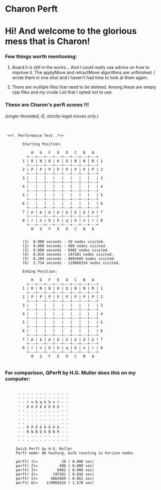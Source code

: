 # Charon Perft
# Hi! And welcome to the glorious mess that is Charon!

### Few things worth mentioning:

<p>
 <ol>
  <li>
   <p>
Board.h is still in the works... And I could really use advice on how to improve it.
The applyMove and retractMove algorithms are unfinished. I wrote them in one shot and I 
haven't had time to look at them again.
   </p> 
  <li>
   <p>
There are multiple files that need to be deleted. Among these are empty cpp files and 
my crude List that I opted not to use.
   </p>
  </li> 
 </ol> 
</p>

### These are Charon's perft scores !!!
###### (single-threaded, i5, strictly-legal moves only.)
 <pre>
  <code>
 <<*. Performance Test .*>>

        Starting Position:

            H   G   F   E   D   C   B   A
          +---+---+---+---+---+---+---+---+
        1 | R | N | B | K | Q | B | N | R | 1
          +---+---+---+---+---+---+---+---+
        2 | P | P | P | P | P | P | P | P | 2
          +---+---+---+---+---+---+---+---+
        3 |   |   |   |   |   |   |   |   | 3
          +---+---+---+---+---+---+---+---+
        4 |   |   |   |   |   |   |   |   | 4
          +---+---+---+---+---+---+---+---+
        5 |   |   |   |   |   |   |   |   | 5
          +---+---+---+---+---+---+---+---+
        6 |   |   |   |   |   |   |   |   | 6
          +---+---+---+---+---+---+---+---+
        7 | p | p | p | p | p | p | p | p | 7
          +---+---+---+---+---+---+---+---+
        8 | r | n | b | k | q | b | n | r | 8
          +---+---+---+---+---+---+---+---+
            H   G   F   E   D   C   B   A


        (1)  0.000 seconds - 20 nodes visited.
        (2)  0.000 seconds - 400 nodes visited.
        (3)  0.000 seconds - 8902 nodes visited.
        (4)  0.016 seconds - 197281 nodes visited.
        (5)  0.109 seconds - 4865609 nodes visited.
        (6)  2.734 seconds - 119060324 nodes visited.

        Ending Position:

            H   G   F   E   D   C   B   A
          +---+---+---+---+---+---+---+---+
        1 | R | N | B | K | Q | B | N | R | 1
          +---+---+---+---+---+---+---+---+
        2 | P | P | P | P | P | P | P | P | 2
          +---+---+---+---+---+---+---+---+
        3 |   |   |   |   |   |   |   |   | 3
          +---+---+---+---+---+---+---+---+
        4 |   |   |   |   |   |   |   |   | 4
          +---+---+---+---+---+---+---+---+
        5 |   |   |   |   |   |   |   |   | 5
          +---+---+---+---+---+---+---+---+
        6 |   |   |   |   |   |   |   |   | 6
          +---+---+---+---+---+---+---+---+
        7 | p | p | p | p | p | p | p | p | 7
          +---+---+---+---+---+---+---+---+
        8 | r | n | b | k | q | b | n | r | 8
          +---+---+---+---+---+---+---+---+
            H   G   F   E   D   C   B   A
 </code>
</pre> 
### For comparison, QPerft by H.G. Muller does *this* on my computer:
<pre>
 <code>
      - - - - - - - - - - - -
      - - - - - - - - - - - -
      - - r n b q k b n r - -
      - - p p p p p p p p - -
      - - . . . . . . . . - -
      - - . . . . . . . . - -
      - - . . . . . . . . - -
      - - . . . . . . . . - -
      - - P P P P P P P P - -
      - - R N B Q K B N R - -
      - - - - - - - - - - - -
      - - - - - - - - - - - -

     Quick Perft by H.G. Muller
     Perft mode: No hashing, bulk counting in horizon nodes

     perft( 1)=           20 ( 0.000 sec)
     perft( 2)=          400 ( 0.000 sec)
     perft( 3)=         8902 ( 0.000 sec)
     perft( 4)=       197281 ( 0.016 sec)
     perft( 5)=      4865609 ( 0.062 sec)
     perft( 6)=    119060324 ( 1.578 sec)
 </code>
</pre>
